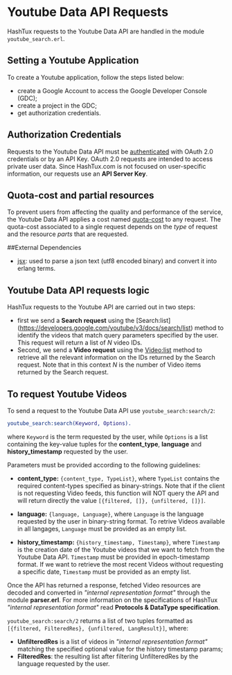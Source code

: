 # Youtube Data API Requests

HashTux requests to the Youtube Data API are handled in the module `youtube_search.erl`. 

## Setting a Youtube Application
To create a Youtube application, follow the steps listed below:
* create a Google Account to access the Google Developer Console (GDC);
* create a project in the GDC;
* get authorization credentials.

## Authorization Credentials 
Requests to the Youtube Data API must be [authenticated](https://developers.google.com/youtube/registering_an_application) with OAuth 2.0 credentials or by an API Key. OAuth 2.0 requests are intended to access private user data. Since HashTux.com is not focused on user-specific information, our requests use an **API Server Key**.

## Quota-cost and partial resources
To prevent users from affecting the quality and performance of the service, the Youtube Data API applies a cost named [quota-cost](https://developers.google.com/youtube/v3/getting-started) to any request. The quota-cost associated to a single request depends on the *type* of request and the resource *parts* that are requested.

##External Dependencies
* [jsx](https://github.com/talentdeficit/jsx): used to parse a json text (utf8 encoded binary) and convert it into erlang terms.

## Youtube Data API requests logic
HashTux requests to the Youtube API are carried out in two steps:
* first we send a **Search request** using the [Search:list] (https://developers.google.com/youtube/v3/docs/search/list) method to identify the videos that match query parameters specified by the user. This request will return a list of *N* video IDs.
* Second, we send a **Video request** using the [Video:list](https://developers.google.com/youtube/v3/docs/videos/list) method to retrieve all the relevant information on the IDs returned by the Search request. Note that in this context *N* is the number of Video items returned by the Search request.

## To request Youtube Videos
To send a request to the Youtube Data API use `youtube_search:search/2`:
```erlang
youtube_search:search(Keyword, Options).
```
where `Keyword` is the term requested by the user, while `Options` is a list containing the key-value tuples for the **content_type**, **language** and **history_timestamp** requested by the user.

Parameters must be provided according to the following guidelines:

* **content_type:** `{content_type, TypeList}`, where `TypeList` contains the required content-types specified as binary-strings. Note that if the client is not requesting Video feeds, this function will NOT query the API and will return directly the value `[{filtered, []}, {unfiltered, []}]`.

* **language:** `{language, Language}`, where `Language` is the language requested by the user in binary-string format. To retrive Videos available in all langages, `Language` must be provided as an empty list.

* **history_timestamp:** `{history_timestamp, Timestamp}`, where `Timestamp` is the creation date of the Youtube videos that we want to fetch from the Youtube Data API. `Timestamp` must be provided in epoch-timestamp format. If we want to retrieve the most recent Videos without requesting a specific date, `Timestamp` must be provided as an empty list.

Once the API has returned a response, fetched Video resources are decoded and converted in *"internal representation format"*  through the module **parser.erl**. For more information on the specifications of HashTux *"internal representation format"* read **Protocols & DataType specification**.

`youtube_search:search/2` returns a list of two tuples formatted as `[{filtered, FilteredRes}, {unfiltered, LangResult}]`, where:

* **UnfilteredRes** is a list of videos in *"internal representation format"* matching the specified optional value for the history timestamp params;
* **FilteredRes**: the resulting list after filtering UnfilteredRes by the language requested by the user. 
